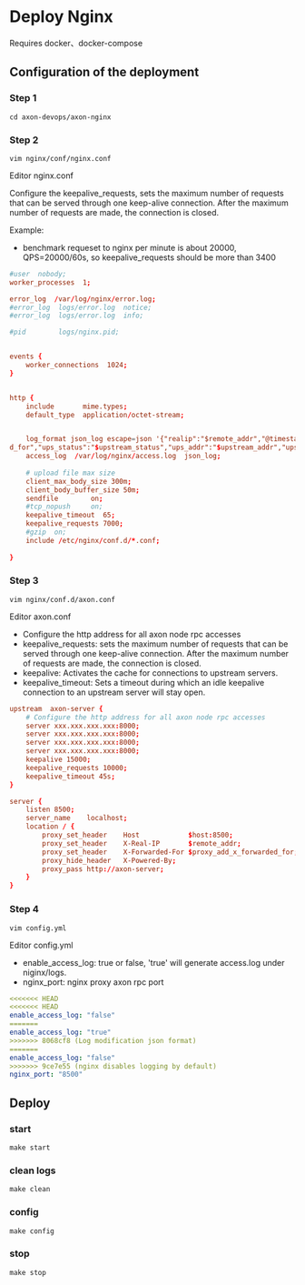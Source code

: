 # Deploy Nginx
Requires docker、docker-compose

## Configuration of the deployment
### Step 1
```shell
cd axon-devops/axon-nginx
```
### Step 2
```shell
vim nginx/conf/nginx.conf 
```

Editor nginx.conf

Configure the keepalive_requests, sets the maximum number of requests that can be served through one keep-alive connection. After the maximum number of requests are made, the connection is closed.

Example: 
- benchmark requeset to nginx per minute is about 20000, QPS=20000/60s, so keepalive_requests should be more than 3400
  
```conf
#user  nobody;
worker_processes  1;

error_log  /var/log/nginx/error.log;
#error_log  logs/error.log  notice;
#error_log  logs/error.log  info;

#pid        logs/nginx.pid;


events {
    worker_connections  1024;
}


http {
    include       mime.types;
    default_type  application/octet-stream;


    log_format json_log escape=json '{"realip":"$remote_addr","@timestamp":"$time_iso8601","host":"$http_host","request":"$request","req_body":"$request_body","status":"$status","size":$body_bytes_sent,"ua":"$http_user_agent","req_time":"$request_time","uri":"$uri","referer":"$http_referer","xff":"$http_x_forwarde
d_for","ups_status":"$upstream_status","ups_addr":"$upstream_addr","ups_time":"$upstream_response_time"}';
    access_log  /var/log/nginx/access.log  json_log;
    
    # upload file max size
    client_max_body_size 300m;
    client_body_buffer_size 50m;
    sendfile        on;
    #tcp_nopush     on;
    keepalive_timeout  65;
    keepalive_requests 7000;
    #gzip  on;
    include /etc/nginx/conf.d/*.conf;
    
}                                             
```

### Step 3
```shell
vim nginx/conf.d/axon.conf 
```

Editor axon.conf

- Configure the http address for all axon node rpc accesses
- keepalive_requests: sets the maximum number of requests that can be served through one keep-alive connection. After the maximum number of requests are made, the connection is closed. 
- keepalive: Activates the cache for connections to upstream servers.
- keepalive_timeout: Sets a timeout during which an idle keepalive connection to an upstream server will stay open.

```conf
upstream  axon-server {     
    # Configure the http address for all axon node rpc accesses
    server xxx.xxx.xxx.xxx:8000;
    server xxx.xxx.xxx.xxx:8000;
    server xxx.xxx.xxx.xxx:8000;
    server xxx.xxx.xxx.xxx:8000;
    keepalive 15000;
    keepalive_requests 10000;
    keepalive_timeout 45s;
}

server {
    listen 8500;
    server_name    localhost;
    location / {
        proxy_set_header    Host            $host:8500;
        proxy_set_header    X-Real-IP       $remote_addr;
        proxy_set_header    X-Forwarded-For $proxy_add_x_forwarded_for;
        proxy_hide_header   X-Powered-By;
        proxy_pass http://axon-server;    
    }
}                                                      
```

### Step 4
```shell
vim config.yml 
```
Editor config.yml 

- enable_access_log: true or false, 'true' will  generate access.log under niginx/logs.
- nginx_port: nginx proxy axon rpc port

```yml
<<<<<<< HEAD
<<<<<<< HEAD
enable_access_log: "false"
=======
enable_access_log: "true"
>>>>>>> 8068cf8 (Log modification json format)
=======
enable_access_log: "false"
>>>>>>> 9ce7e55 (nginx disables logging by default)
nginx_port: "8500"                                 
```

## Deploy
### start
```shell
make start 
```

### clean logs 
```shell
make clean
```

### config 
```shell
make config
```

### stop 
```shell
make stop
```
